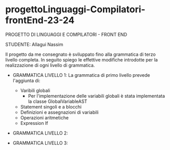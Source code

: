 # progettoLinguaggi-Compilatori-frontEnd-23-24

PROGETTO DI LINGUAGGI E COMPILATORI - FRONT END 

STUDENTE: Allagui Nassim

Il progetto da me consegnato è sviluppato fino alla grammatica di terzo livello completa.
In seguito spiego le effettive modifiche introdotte per la realizzazione di ogni livello di grammatica. 

- GRAMMATICA LIVELLO 1: 
  La grammatica di primo livello prevede l'aggiunta di: 
  - Varibili globali
    - Per l'implementazione delle variabili globali è stata implementata la classe GlobalVariableAST
  - Statement singoli e a blocchi
  - Definizioni e assegnazioni di variabili
  - Operazioni aritmetiche
  - Expression If
 
- GRAMMATICA LIVELLO 2:

- GRAMMATICA LIVELLO 3:
